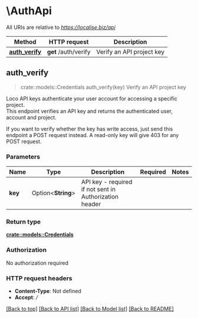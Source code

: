 # \AuthApi

All URIs are relative to *https://localise.biz/api*

Method | HTTP request | Description
------------- | ------------- | -------------
[**auth_verify**](AuthApi.md#auth_verify) | **get** /auth/verify | Verify an API project key



## auth_verify

> crate::models::Credentials auth_verify(key)
Verify an API project key

<p>Loco API keys authenticate your user account for accessing a specific project.<br />This endpoint verifies an API key and returns the authenticated user, account and project.</p> <p>If you want to verify whether the key has write access, just send this endpoint a POST request instead. A read-only key will give 403 for any POST request.</p>

### Parameters


Name | Type | Description  | Required | Notes
------------- | ------------- | ------------- | ------------- | -------------
**key** | Option<**String**> | API key - required if not sent in Authorization header |  |

### Return type

[**crate::models::Credentials**](Credentials.md)

### Authorization

No authorization required

### HTTP request headers

- **Content-Type**: Not defined
- **Accept**: */*

[[Back to top]](#) [[Back to API list]](../README.md#documentation-for-api-endpoints) [[Back to Model list]](../README.md#documentation-for-models) [[Back to README]](../README.md)


